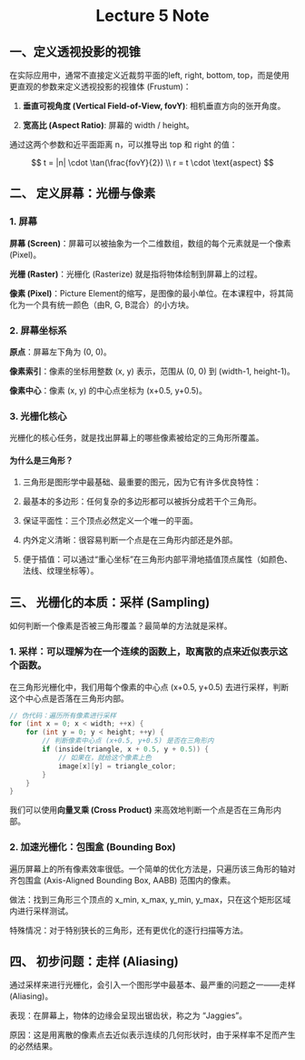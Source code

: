 # <center> Lecture 5 Note

## 一、定义透视投影的视锥
在实际应用中，通常不直接定义近裁剪平面的left, right, bottom, top，而是使用更直观的参数来定义透视投影的视锥体 (Frustum)：

1. **垂直可视角度 (Vertical Field-of-View, fovY)**: 相机垂直方向的张开角度。

2. **宽高比 (Aspect Ratio)**: 屏幕的 width / height。

通过这两个参数和近平面距离 n，可以推导出 top 和 right 的值：

$$ 
t = |n| \cdot \tan(\frac{fovY}{2}) \\
r = t \cdot \text{aspect} 
$$

## 二、 定义屏幕：光栅与像素
### 1. 屏幕
**屏幕 (Screen)**：屏幕可以被抽象为一个二维数组，数组的每个元素就是一个像素 (Pixel)。

**光栅 (Raster)**：光栅化 (Rasterize) 就是指将物体绘制到屏幕上的过程。

**像素 (Pixel)**：Picture Element的缩写，是图像的最小单位。在本课程中，将其简化为一个具有统一颜色（由R, G, B混合）的小方块。

### 2. 屏幕坐标系
**原点**：屏幕左下角为 (0, 0)。

**像素索引**：像素的坐标用整数 (x, y) 表示，范围从 (0, 0) 到 (width-1, height-1)。

**像素中心**：像素 (x, y) 的中心点坐标为 (x+0.5, y+0.5)。

### 3. 光栅化核心
光栅化的核心任务，就是找出屏幕上的哪些像素被给定的三角形所覆盖。

#### 为什么是三角形？
   1. 三角形是图形学中最基础、最重要的图元，因为它有许多优良特性：

   2. 最基本的多边形：任何复杂的多边形都可以被拆分成若干个三角形。

   3. 保证平面性：三个顶点必然定义一个唯一的平面。

   4. 内外定义清晰：很容易判断一个点是在三角形内部还是外部。

   5. 便于插值：可以通过“重心坐标”在三角形内部平滑地插值顶点属性（如颜色、法线、纹理坐标等）。

## 三、 光栅化的本质：采样 (Sampling)
如何判断一个像素是否被三角形覆盖？最简单的方法就是采样。

### 1. 采样：可以理解为在一个连续的函数上，取离散的点来近似表示这个函数。

在三角形光栅化中，我们用每个像素的中心点 (x+0.5, y+0.5) 去进行采样，判断这个中心点是否落在三角形内部。

```C++
// 伪代码：遍历所有像素进行采样
for (int x = 0; x < width; ++x) {
    for (int y = 0; y < height; ++y) {
        // 判断像素中心点 (x+0.5, y+0.5) 是否在三角形内
        if (inside(triangle, x + 0.5, y + 0.5)) {
            // 如果在，就给这个像素上色
            image[x][y] = triangle_color;
        }
    }
}
```
我们可以使用**向量叉乘 (Cross Product)** 来高效地判断一个点是否在三角形内部。

### 2. 加速光栅化：包围盒 (Bounding Box)
遍历屏幕上的所有像素效率很低。一个简单的优化方法是，只遍历该三角形的轴对齐包围盒 (Axis-Aligned Bounding Box, AABB) 范围内的像素。

做法：找到三角形三个顶点的 x_min, x_max, y_min, y_max，只在这个矩形区域内进行采样测试。

特殊情况：对于特别狭长的三角形，还有更优化的逐行扫描等方法。

## 四、 初步问题：走样 (Aliasing)
通过采样来进行光栅化，会引入一个图形学中最基本、最严重的问题之一——走样 (Aliasing)。

表现：在屏幕上，物体的边缘会呈现出锯齿状，称之为 “Jaggies”。

原因：这是用离散的像素点去近似表示连续的几何形状时，由于采样率不足而产生的必然结果。